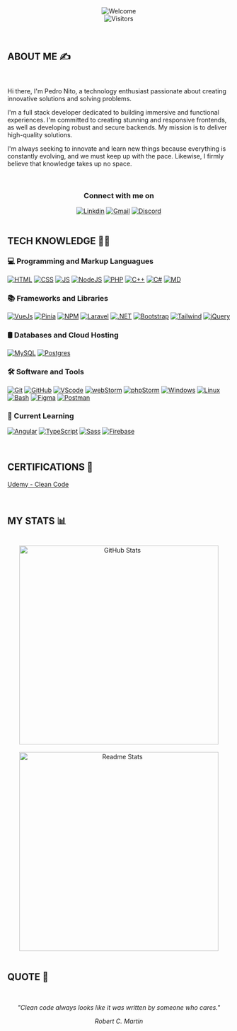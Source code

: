 <div align="center">
    <img src="https://readme-typing-svg.demolab.com?font=JetBrains+Mono&size=44&pause=1000&color=5092FF&center=true&vCenter=true&random=false&width=500&height=150&lines=Welcome+%F0%9F%91%8B" alt="Welcome" />
</div>

<div align="center">
    <img src="https://komarev.com/ghpvc/?username=PedroNito&style=for-the-badge&color=5092FF&label=Visitors" alt="Visitors" />
</div>

<br>
<br>

 ## ABOUT ME ✍️
<br>
<div>

Hi there, I'm Pedro Nito, a technology enthusiast passionate about creating innovative solutions and solving problems.

I'm a full stack developer dedicated to building immersive and functional experiences. I'm committed to creating stunning and responsive frontends, as well as developing robust and secure backends. My mission is to deliver high-quality solutions.

I'm always seeking to innovate and learn new things because everything is constantly evolving, and we must keep up with the pace. Likewise, I firmly believe that knowledge takes up no space.

</div>
<br>

<div align="center">


<h3> Connect with me on </h3>
    <a href="https://www.linkedin.com/in/pedro-nito-b20126205/"><img alt="Linkdin" src="https://skillicons.dev/icons?i=linkedin"/><a/>
    <a href="mailto:pedro.nito.23@gmail.com"><img alt="Gmail" src="https://skillicons.dev/icons?i=gmail"/><a/>
    <a href="https://discordapp.com/users/593920040454324224"><img alt="Discord" src="https://skillicons.dev/icons?i=discord"/><a/>
</div>


<br>

## TECH KNOWLEDGE 👨‍💻

### 💻 Programming and Markup Languagues 

<a href="https://developer.mozilla.org/en-US/docs/Web/HTML"><img alt="HTML" src="https://skillicons.dev/icons?i=html"/></a>
<a href="https://developer.mozilla.org/en-US/docs/Web/CSS"><img alt="CSS" src="https://skillicons.dev/icons?i=css"/></a>
<a href="https://developer.mozilla.org/en-US/docs/Web/JavaScript"><img alt="JS" src="https://skillicons.dev/icons?i=js"/></a>
<a href="https://nodejs.org/"><img alt="NodeJS" src="https://skillicons.dev/icons?i=nodejs"/></a>
<a href="https://www.php.net/"><img alt="PHP" src="https://skillicons.dev/icons?i=php"/></a>
<a href="https://cplusplus.com/"><img alt="C++" src="https://skillicons.dev/icons?i=cpp"/></a>
<a href="https://dotnet.microsoft.com/en-us/languages/csharp"><img alt="C#" src="https://skillicons.dev/icons?i=cs"/></a>
<a href="https://www.markdownguide.org/"><img alt="MD" src="https://skillicons.dev/icons?i=md"/></a>

### 📚 Frameworks and Libraries

<a href="https://vuejs.org/"><img alt="VueJs" src="https://skillicons.dev/icons?i=vue"/></a>
<a href="https://pinia.vuejs.org/"><img alt="Pinia" src="https://skillicons.dev/icons?i=pinia"/></a>
<a href="https://www.npmjs.com/"><img alt="NPM" src="https://skillicons.dev/icons?i=npm"/></a>
<a href="https://laravel.com/"><img alt="Laravel" src="https://skillicons.dev/icons?i=laravel"/></a>
<a href="https://dotnet.microsoft.com/en-us/"><img alt=".NET" src="https://skillicons.dev/icons?i=dotnet"/></a>
<a href="https://getbootstrap.com/"><img alt="Bootstrap" src="https://skillicons.dev/icons?i=bootstrap"/></a>
<a href="https://tailwindcss.com/"><img alt="Tailwind" src="https://skillicons.dev/icons?i=tailwind"/></a>
<a href="https://jquery.com/"><img alt="jQuery" src="https://skillicons.dev/icons?i=jquery"/></a>

### 🛢️ Databases and Cloud Hosting

<a href="https://www.mysql.com/"><img alt="MySQL" src="https://skillicons.dev/icons?i=mysql"/></a>
<a href="https://www.postgresql.org/"><img alt="Postgres" src="https://skillicons.dev/icons?i=postgres"/></a>

### 🛠️ Software and Tools

<a href="https://git-scm.com/"><img alt="Git" src="https://skillicons.dev/icons?i=git"/></a>
<a href="https://github.com/"><img alt="GitHub" src="https://skillicons.dev/icons?i=github"/></a>
<a href="https://code.visualstudio.com/"><img alt="VScode" src="https://skillicons.dev/icons?i=vscode"/></a>
<a href="https://www.jetbrains.com/webstorm/"><img alt="webStorm" src="https://skillicons.dev/icons?i=webstorm"/></a>
<a href="https://www.jetbrains.com/phpstorm/"><img alt="phpStorm" src="https://skillicons.dev/icons?i=phpstorm"/></a>
<a href="https://www.microsoft.com/en-us/windows?r=1"><img alt="Windows" src="https://skillicons.dev/icons?i=windows"/></a>
<a href="https://www.linux.org/"><img alt="Linux" src="https://skillicons.dev/icons?i=linux"/></a>
<a href="https://www.gnu.org/software/bash/manual/bash.html"><img alt="Bash" src="https://skillicons.dev/icons?i=bash"/></a>
<a href="https://www.figma.com/"><img alt="Figma" src="https://skillicons.dev/icons?i=figma"/></a>
<a href="https://www.postman.com/"><img alt="Postman" src="https://skillicons.dev/icons?i=postman"/></a>

### 🌱 Current Learning 

<a href="https://angular.io/"><img alt="Angular" src="https://skillicons.dev/icons?i=angular"/></a>
<a href="https://www.typescriptlang.org/"><img alt="TypeScript" src="https://skillicons.dev/icons?i=ts"/></a>
<a href="https://sass-lang.com/"><img alt="Sass" src="https://skillicons.dev/icons?i=sass"/></a>
<a href="https://firebase.google.com/?hl=pt"><img alt="Firebase" src="https://skillicons.dev/icons?i=firebase"/></a>

<br>

## CERTIFICATIONS 🏅
<a href="https://udemy-certificate.s3.amazonaws.com/pdf/UC-732b1f69-ef8b-48a1-88aa-482c438669ab.pdf">Udemy - Clean Code</a>

<br>

## MY STATS 📊

<br>

<div align="center">
    <img width=450 src="https://streak-stats.demolab.com?user=PedroNito&theme=react" alt="GitHub Stats" />
</div>

<br/>

<div align="center">
    <img width=450 src="https://github-readme-stats.vercel.app/api?username=PedroNito&show_icons=true&theme=react&rank_icon=github" alt="Readme Stats" />
</div>

<br>

## QUOTE 💭

<br>
<div align="center">

*"Clean code always looks like it was written by someone who cares."*
<br>

*Robert C. Martin*

</div>


